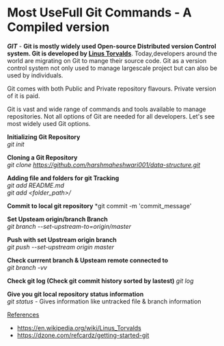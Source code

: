 
# Most UseFull Git Commands - A Compiled version

***GIT*** - **Git is mostly widely used Open-source Distributed version Control system. Git is developed by [Linus Torvalds](https://en.wikipedia.org/wiki/Linus_Torvalds)**. Today,developers around the world are migrating on Git to mange their 
source code. Git as a version control system not only used to manage largescale project but can also be used by individuals.

Git comes with both Public and Private repository flavours. Private version of it is paid.

Git is vast and wide range of commands and tools available to manage repositories. Not all options of Git are needed 
for all developers. Let's see most widely used Git options.

**Initializing Git Repository**   
*git init*

**Cloning a Git Repository**   
*git clone https://github.com/harshmaheshwari001/data-structure.git*

**Adding file and folders for git Tracking**    
*git add README.md*  
*git add <folder_path>/*  

**Commit to local git repository**
*git commit -m 'commit_message'

**Set Upsteam origin/branch Branch**  
*git branch --set-upstream-to=origin/master*  

**Push with set Upstream origin branch**  
*git push --set-upstream origin master*

**Check currrent branch & Upsteam remote connected to**  
*git branch -vv*   

**Check git log (Check git commit history sorted by lastest)**
*git log* 

**Give you git local repository status information**  
*git status* - Gives information like untracked file & branch information  

[References](#reference_link)
* https://en.wikipedia.org/wiki/Linus_Torvalds 
* https://dzone.com/refcardz/getting-started-git 
